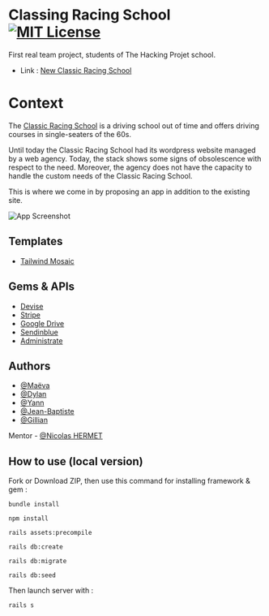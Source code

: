
# Classing Racing School [![MIT License](https://img.shields.io/badge/License-MIT-green.svg)](https://choosealicense.com/licenses/mit/)

First real team project, students of The Hacking Projet school.

 -  Link : [New Classic Racing School](https://classic-racing-school.fly.dev/) 

# Context


The [Classic Racing School](https://www.classicracinggroup.com) is a driving school out of time and offers driving courses in single-seaters of the 60s.

Until today the Classic Racing School had its wordpress website managed by a web agency. Today, the stack shows some signs of obsolescence with respect to the need. Moreover, the agency does not have the capacity to handle the custom needs of the Classic Racing School.

This is where we come in by proposing an app in addition to the existing site.





![App Screenshot](https://www.classicracinggroup.com/wp-content/uploads/2022/11/stage-pilotage-monoplace.jpg)


## Templates

 - [Tailwind Mosaic](https://cruip.com/demos/mosaic/)

 ## Gems & APIs

 - [Devise](https://github.com/heartcombo/devise)
 - [Stripe](https://stripe.com/)
 - [Google Drive](https://console.cloud.google.com/apis/library/drive.googleapis.com?pli=1&project=engaged-wonder-369614)
 - [Sendinblue](https://fr.sendinblue.com/)
 - [Administrate](https://github.com/thoughtbot/administrate)


## Authors
 - [@Maëva](https://github.com/MaevaGilles)
 - [@Dylan](https://github.com/DylanDor)
 - [@Yann](https://github.com/YannGUIOT)
 - [@Jean-Baptiste](https://github.com/JBE29)
 - [@Gillian](https://github.com/GillianLEVERT)

Mentor - [@Nicolas HERMET](https://github.com/Nicolas-Hermet)


## How to use (local version)

Fork or Download ZIP, then use this command for installing framework & gem :

`bundle install`

`npm install`

`rails assets:precompile`

`rails db:create`

`rails db:migrate`

`rails db:seed`

Then launch server with :

`
rails s
`

